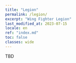 ```yaml
---
title: "Legion"
permalink: /legion/
excerpt: "Wing Fighter Legion"
last_modified_at: 2023-07-15
locale: en
ref: "index.md"
toc: false
classes: wide
---
```


TBD